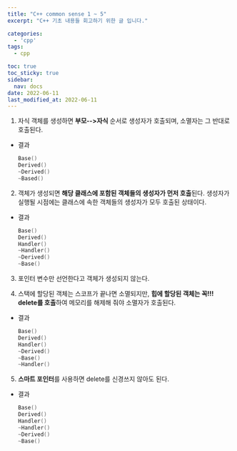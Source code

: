 ```yaml
---
title: "C++ common sense 1 ~ 5"
excerpt: "C++ 기초 내용들 회고하기 위한 글 입니다."

categories:
  - 'cpp'
tags:
  - cpp

toc: true
toc_sticky: true
sidebar:
  nav: docs
date: 2022-06-11
last_modified_at: 2022-06-11
---
```


1. 자식 객체를 생성하면 **부모-->자식** 순서로 생성자가 호출되며, 소멸자는 그 반대로 호출된다.
  <script src="https://gist.github.com/pine939/5f7d273a727c41f571a2ab95fdb826d5.js"></script>
  * 결과
    ```cpp
    Base()
    Derived()
    ~Derived()
    ~Based()
    ```

2. 객체가 생성되면 **해당 클래스에 포함된 객체들의 생성자가 먼저 호출**된다. 생성자가 실행될 시점에는 클래스에 속한 객체들의 생성자가 모두 호출된 상태이다.
  <script src="https://gist.github.com/pine939/d9b06e71e785b1b3597167574f14419e.js"></script>
  * 결과
    ```cpp
    Base()
    Derived()
    Handler()
    ~Handler()
    ~Derived()
    ~Base()
    ```

3. 포인터 변수만 선언한다고 객체가 생성되지 않는다.
  <script src="https://gist.github.com/pine939/fa2b16fabba73b22e8d571430adf3c2f.js"></script>

4. 스택에 할당된 객체는 스코프가 끝나면 소멸되지만, **힙에 할당된 객체는 꼭!!! delete를 호출**하여 메모리를 해제해 줘야 소멸자가 호출된다. 
  <script src="https://gist.github.com/pine939/bed008af101bf244071c0655c99550d3.js"></script>
  * 결과
    ```cpp
    Base()
    Derived()
    Handler()
    ~Derived()
    ~Base()
    ~Handler()
    ```

5. **스마트 포인터**를 사용하면 delete를 신경쓰지 않아도 된다.
  <script src="https://gist.github.com/pine939/943156d8f5be5acb05d69557d2206aa5.js"></script>
  * 결과
    ```cpp
    Base()
    Derived()
    Handler()
    ~Handler()
    ~Derived()
    ~Base()
    ```
